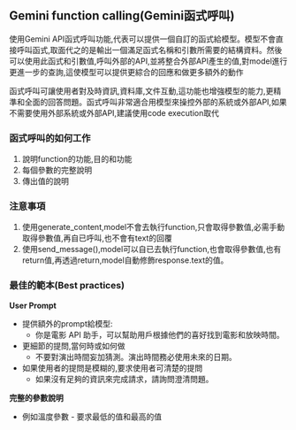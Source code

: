 ## Gemini function calling(Gemini函式呼叫)
使用Gemini API函式呼叫功能,代表可以提供一個自訂的函式給模型。模型不會直接呼叫函式,取面代之的是輸出一個滿足函式名稱和引數所需要的結構資料。然後可以使用此函式和引數值,呼叫外部的API,並將整合外部API產生的值,對model進行更進一步的查詢,這使模型可以提供更綜合的回應和做更多額外的動作

函式呼叫可讓使用者對及時資訊,資料庫,文件互動,這功能也增強模型的能力,更精準和全面的回答問題。函式呼叫非常適合用模型來操控外部的系統或外部API,如果不需要使用外部系統或外部API,建議使用code execution取代

### 函式呼叫的如何工作

1. 說明function的功能,目的和功能
2. 每個參數的完整說明
3. 傳出值的說明

### 注意事項
1. 使用generate_content,model不會去執行function,只會取得參數值,必需手動取得參數值,再自已呼叫,也不會有text的回覆
2. 使用send_message(),model可以自已去執行function,也會取得參數值,也有return值,再透過return,model自動修飾response.text的值。



### 最佳的範本(Best practices)

**User Prompt**
- 提供額外的prompt給模型:
	- 你是電影 API 助手，可以幫助用戶根據他們的喜好找到電影和放映時間。
- 更細節的提問,當何時或如何做
	- 不要對演出時間妄加猜測。演出時間務必使用未來的日期。
- 如果使用者的提問是模糊的,要求使用者可清楚的提問
	- 如果沒有足夠的資訊來完成請求，請詢問澄清問題。

**完整的參數說明**
- 例如溫度參數 - 要求最低的值和最高的值




















